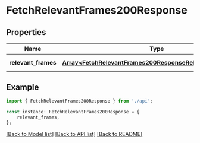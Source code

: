 # FetchRelevantFrames200Response


## Properties

Name | Type | Description | Notes
------------ | ------------- | ------------- | -------------
**relevant_frames** | [**Array&lt;FetchRelevantFrames200ResponseRelevantFramesInner&gt;**](FetchRelevantFrames200ResponseRelevantFramesInner.md) |  | [default to undefined]

## Example

```typescript
import { FetchRelevantFrames200Response } from './api';

const instance: FetchRelevantFrames200Response = {
    relevant_frames,
};
```

[[Back to Model list]](../README.md#documentation-for-models) [[Back to API list]](../README.md#documentation-for-api-endpoints) [[Back to README]](../README.md)

